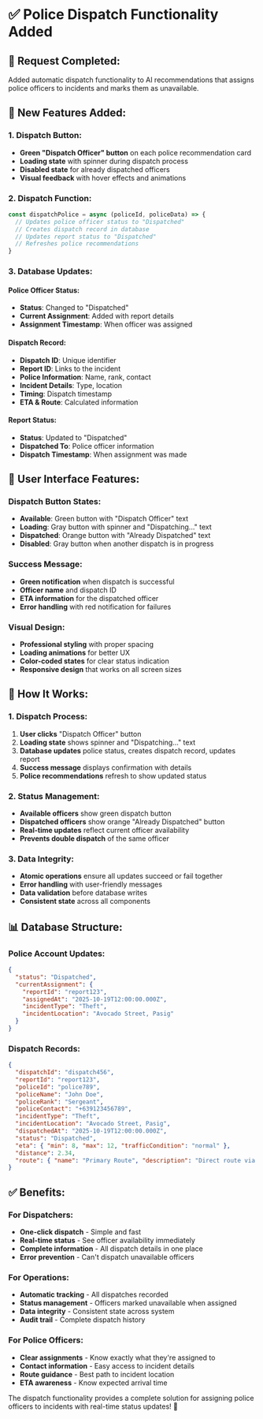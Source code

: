 # ✅ Police Dispatch Functionality Added

## 🎯 **Request Completed:**
Added automatic dispatch functionality to AI recommendations that assigns police officers to incidents and marks them as unavailable.

## 🔧 **New Features Added:**

### **1. Dispatch Button:**
- **Green "Dispatch Officer" button** on each police recommendation card
- **Loading state** with spinner during dispatch process
- **Disabled state** for already dispatched officers
- **Visual feedback** with hover effects and animations

### **2. Dispatch Function:**
```javascript
const dispatchPolice = async (policeId, policeData) => {
  // Updates police officer status to "Dispatched"
  // Creates dispatch record in database
  // Updates report status to "Dispatched"
  // Refreshes police recommendations
}
```

### **3. Database Updates:**

#### **Police Officer Status:**
- **Status**: Changed to "Dispatched"
- **Current Assignment**: Added with report details
- **Assignment Timestamp**: When officer was assigned

#### **Dispatch Record:**
- **Dispatch ID**: Unique identifier
- **Report ID**: Links to the incident
- **Police Information**: Name, rank, contact
- **Incident Details**: Type, location
- **Timing**: Dispatch timestamp
- **ETA & Route**: Calculated information

#### **Report Status:**
- **Status**: Updated to "Dispatched"
- **Dispatched To**: Police officer information
- **Dispatch Timestamp**: When assignment was made

## 🎨 **User Interface Features:**

### **Dispatch Button States:**
- **Available**: Green button with "Dispatch Officer" text
- **Loading**: Gray button with spinner and "Dispatching..." text
- **Dispatched**: Orange button with "Already Dispatched" text
- **Disabled**: Gray button when another dispatch is in progress

### **Success Message:**
- **Green notification** when dispatch is successful
- **Officer name** and dispatch ID
- **ETA information** for the dispatched officer
- **Error handling** with red notification for failures

### **Visual Design:**
- **Professional styling** with proper spacing
- **Loading animations** for better UX
- **Color-coded states** for clear status indication
- **Responsive design** that works on all screen sizes

## 🚀 **How It Works:**

### **1. Dispatch Process:**
1. **User clicks** "Dispatch Officer" button
2. **Loading state** shows spinner and "Dispatching..." text
3. **Database updates** police status, creates dispatch record, updates report
4. **Success message** displays confirmation with details
5. **Police recommendations** refresh to show updated status

### **2. Status Management:**
- **Available officers** show green dispatch button
- **Dispatched officers** show orange "Already Dispatched" button
- **Real-time updates** reflect current officer availability
- **Prevents double dispatch** of the same officer

### **3. Data Integrity:**
- **Atomic operations** ensure all updates succeed or fail together
- **Error handling** with user-friendly messages
- **Data validation** before database writes
- **Consistent state** across all components

## 📊 **Database Structure:**

### **Police Account Updates:**
```json
{
  "status": "Dispatched",
  "currentAssignment": {
    "reportId": "report123",
    "assignedAt": "2025-10-19T12:00:00.000Z",
    "incidentType": "Theft",
    "incidentLocation": "Avocado Street, Pasig"
  }
}
```

### **Dispatch Records:**
```json
{
  "dispatchId": "dispatch456",
  "reportId": "report123",
  "policeId": "police789",
  "policeName": "John Doe",
  "policeRank": "Sergeant",
  "policeContact": "+639123456789",
  "incidentType": "Theft",
  "incidentLocation": "Avocado Street, Pasig",
  "dispatchedAt": "2025-10-19T12:00:00.000Z",
  "status": "Dispatched",
  "eta": { "min": 8, "max": 12, "trafficCondition": "normal" },
  "distance": 2.34,
  "route": { "name": "Primary Route", "description": "Direct route via main roads" }
}
```

## ✅ **Benefits:**

### **For Dispatchers:**
- **One-click dispatch** - Simple and fast
- **Real-time status** - See officer availability immediately
- **Complete information** - All dispatch details in one place
- **Error prevention** - Can't dispatch unavailable officers

### **For Operations:**
- **Automatic tracking** - All dispatches recorded
- **Status management** - Officers marked unavailable when assigned
- **Data integrity** - Consistent state across system
- **Audit trail** - Complete dispatch history

### **For Police Officers:**
- **Clear assignments** - Know exactly what they're assigned to
- **Contact information** - Easy access to incident details
- **Route guidance** - Best path to incident location
- **ETA awareness** - Know expected arrival time

The dispatch functionality provides a complete solution for assigning police officers to incidents with real-time status updates! 🎉
